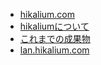 - [hikalium.com](index.php)
 - [hikaliumについて](index.php?q=about)
 - [これまでの成果物](index.php?q=products)
- [lan.hikalium.com](http://lan.hikalium.com)
